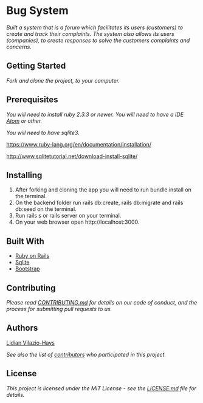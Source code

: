# Bug System
  *Built a system that is a forum which facilitates its users (customers) to create and track their complaints.  The system also allows its users (companies), to create responses to solve the customers complaints and concerns.*
## Getting Started
  *Fork and clone the project, to your computer.*
## Prerequisites
  *You will need to install ruby 2.3.3 or newer. You will need to have a IDE [Atom](https://atom.io/) or other.*

  *You will need to have sqlite3.*

  https://www.ruby-lang.org/en/documentation/installation/

  http://www.sqlitetutorial.net/download-install-sqlite/
## Installing
1. After forking and cloning the app you will need to run bundle install on the terminal.
2. On the backend folder run rails db:create, rails db:migrate and rails db:seed on the terminal.
3. Run rails s or rails server on your terminal.
4. On your web browser open http://localhost:3000.
## Built With
* [Ruby on Rails](https://rubyonrails.org/)
* [Sqlite](https://www.essentialsql.com/sqlite3-review-great-for-beginners-and-those-learning-sql/)
* [Bootstrap](https://getbootstrap.com/)
## Contributing
  *Please read [CONTRIBUTING.md](https://gist.github.com/PurpleBooth/b24679402957c63ec426) for details on our code of conduct, and the process for submitting pull requests to us.*
## Authors
[Lidian Vilazio-Hays](https://www.linkedin.com/in/lidian-vil%C3%A1zio-hays/ )

  *See also the list of [contributors](https://github.com/lidianvilazio/BugSystem/graphs/contributors) who participated in this project.*
## License
  *This project is licensed under the MIT License - see the [LICENSE.md](https://opensource.org/licenses/MIT) file for details.*
